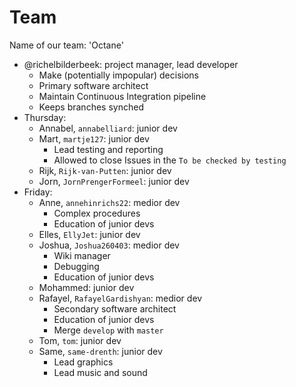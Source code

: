 # Team

Name of our team: 'Octane'

 * @richelbilderbeek: project manager, lead developer
   * Make (potentially impopular) decisions
   * Primary software architect
   * Maintain Continuous Integration pipeline
   * Keeps branches synched
 * Thursday:
   * Annabel, `annabelliard`: junior dev
   * Mart, `martje127`: junior dev
     * Lead testing and reporting
     * Allowed to close Issues in the `To be checked by testing`
   * Rijk, `Rijk-van-Putten`: junior dev
   * Jorn, `JornPrengerFormeel`: junior dev
 * Friday:
   * Anne, `annehinrichs22`: medior dev
     * Complex procedures
     * Education of junior devs
   * Elles, `EllyJet`: junior dev
   * Joshua, `Joshua260403`: medior dev
     * Wiki manager
     * Debugging
     * Education of junior devs
   * Mohammed: junior dev
   * Rafayel, `RafayelGardishyan`: medior dev
     * Secondary software architect
     * Education of junior devs
     * Merge `develop` with `master`
   * Tom, `tom`: junior dev
   * Same, `same-drenth`: junior dev
     * Lead graphics
     * Lead music and sound



